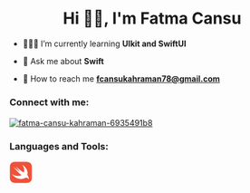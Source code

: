 
<h1 align="center">Hi 👋🏻, I'm Fatma Cansu</h1>


- 👩🏼‍💻 I’m currently learning **UIkit and SwiftUI**

- 💭 Ask me about **Swift**

- 📲 How to reach me **fcansukahraman78@gmail.com**

<h3 align="left">Connect with me:</h3>
<p align="left">
<a href="https://linkedin.com/in/fatma-cansu-kahraman-6935491b8" target="blank"><img align="center" src="https://raw.githubusercontent.com/rahuldkjain/github-profile-readme-generator/master/src/images/icons/Social/linked-in-alt.svg" alt="fatma-cansu-kahraman-6935491b8" height="30" width="40" /></a>
</p>

<h3 align="left">Languages and Tools:</h3>
<p align="left"> <a href="https://developer.apple.com/swift/" target="_blank" rel="noreferrer"> <img src="https://raw.githubusercontent.com/devicons/devicon/master/icons/swift/swift-original.svg" alt="swift" width="40" height="40"/> </a> </p>
